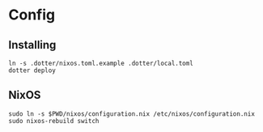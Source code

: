 # Config

## Installing

```
ln -s .dotter/nixos.toml.example .dotter/local.toml
dotter deploy
```

## NixOS

```
sudo ln -s $PWD/nixos/configuration.nix /etc/nixos/configuration.nix
sudo nixos-rebuild switch
```
